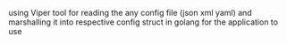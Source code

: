 using Viper tool for reading the any config file (json xml yaml)
and marshalling it into respective config struct in golang 
for the application to use